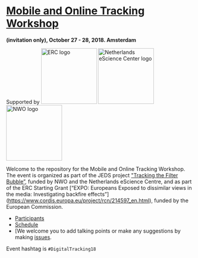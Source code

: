 # [Mobile and Online Tracking Workshop](http://digitaltrackingworkshop.ccs.amsterdam)

__(invitation only), October 27 - 28, 2018. Amsterdam__

Supported by 
<img src = "https://www.luxinnovation.lu/wp-content/uploads/sites/3/2018/07/erc-350x350.gif" alt = "ERC logo" width = 150>
<img src = "https://www.esciencecenter.nl/img/cdn/logo_escience_center.png" alt = "Netherlands eScience Center logo" width = 150>
<img src = "https://www.nwo.nl/binaries/articleImage/content/gallery/logos/nwo/nwo_logo_en_lowres.jpg" alt = "NWO logo" width = 150>

Welcome to the repository for the Mobile and Online Tracking Workshop. The event is organized as part of the JEDS project ["Tracking the Filter Bubble”](http://ccs.amsterdam/projects/jeds/), funded by NWO and the Netherlands eScience Centre, and as part of the ERC Starting Grant [“EXPO: Europeans Exposed to dissimilar views in the media: Investigating backfire effects”] (https://www.cordis.europa.eu/project/rcn/214597_en.html), funded by the European Commission.

* [Participants](http://digitaltrackingworkshop.ccs.amsterdam/#participants)  
* [Schedule](preliminary_schedule.md)
* [We welcome you to add talking points or make any suggestions by making [issues](https://github.com/ccs-amsterdam/digitaltrackingworkshop18/issues).

Event hashtag is `#DigitalTracking18`


